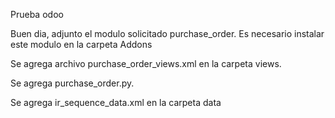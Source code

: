 
Prueba odoo

Buen dia, adjunto el modulo solicitado purchase_order. Es necesario instalar este modulo en la carpeta Addons

Se agrega archivo purchase_order_views.xml en la carpeta views.

Se agrega purchase_order.py.

Se agrega ir_sequence_data.xml en la carpeta data

